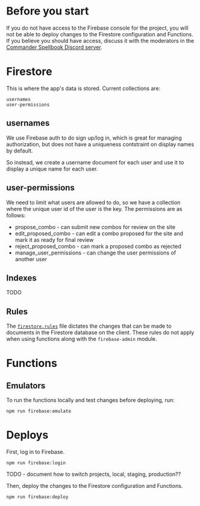 # Before you start

If you do not have access to the Firebase console for the project, you will not be able to deploy changes to the Firestore configuration and Functions. If you believe you should have access, discuss it with the moderators in the [Commander Spellbook Discord server](https://discord.gg/KDnvP5f).

# Firestore

This is where the app's data is stored. Current collections are:

```
usernames
user-permissions
```

## usernames

We use Firebase auth to do sign up/log in, which is great for managing authorization, but does not have a uniqueness contstraint on display names by default.

So instead, we create a username document for each user and use it to display a unique name for each user.

## user-permissions

We need to limit what users are allowed to do, so we have a collection where the unique user id of the user is the key. The permissions are as follows:

* propose_combo - can submit new combos for review on the site
* edit_proposed_combo - can edit a combo proposed for the site and mark it as ready for final review
* reject_proposed_combo - can mark a proposed combo as rejected
* manage_user_permissions - can change the user permissions of another user

## Indexes

TODO

## Rules

The [`firestore.rules`](../firestore.rules) file dictates the changes that can be made to documents in the Firestore database on the client. These rules do not apply when using functions along with the `firebase-admin` module.

# Functions

## Emulators

To run the functions locally and test changes before deploying, run:

```
npm run firebase:emulate
```

# Deploys

First, log in to Firebase.

```
npm run firebase:login
```

TODO - document how to switch projects, local, staging, production??

Then, deploy the changes to the Firestore configuration and Functions.

```
npm run firebase:deploy
```
